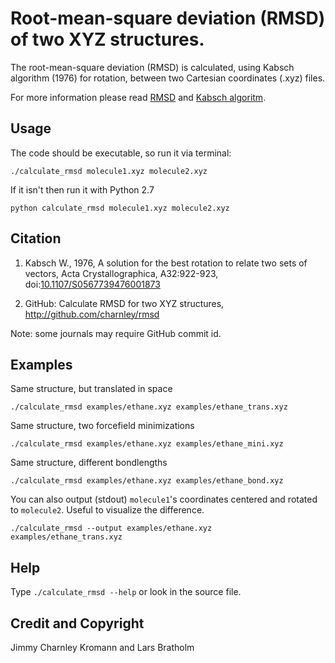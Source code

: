 Root-mean-square deviation (RMSD) of two XYZ structures.
====

The root-mean-square deviation (RMSD) is calculated, using Kabsch algorithm (1976) for
rotation, between two Cartesian coordinates (.xyz) files.

For more information please read
[RMSD](http://en.wikipedia.org/wiki/Root-mean-square_deviation) and
[Kabsch algoritm](http://en.wikipedia.org/wiki/Kabsch_algorithm).

## Usage

The code should be executable, so run it via terminal:

    ./calculate_rmsd molecule1.xyz molecule2.xyz

If it isn't then run it with Python 2.7

    python calculate_rmsd molecule1.xyz molecule2.xyz

## Citation

1. Kabsch W., 1976, A solution for the best rotation to relate two sets of vectors, Acta Crystallographica, A32:922-923, doi:[10.1107/S0567739476001873](http://dx.doi.org/10.1107/S0567739476001873)

2. GitHub: Calculate RMSD for two XYZ structures, http://github.com/charnley/rmsd

Note: some journals may require GitHub commit id.

## Examples

Same structure, but translated in space

    ./calculate_rmsd examples/ethane.xyz examples/ethane_trans.xyz

Same structure, two forcefield minimizations

    ./calculate_rmsd examples/ethane.xyz examples/ethane_mini.xyz

Same structure, different bondlengths

    ./calculate_rmsd examples/ethane.xyz examples/ethane_bond.xyz

You can also output (stdout) `molecule1`'s coordinates centered and rotated to
`molecule2`. Useful to visualize the difference.

    ./calculate_rmsd --output examples/ethane.xyz examples/ethane_trans.xyz

## Help

Type `./calculate_rmsd --help` or look in the source file.

## Credit and Copyright

Jimmy Charnley Kromann and Lars Bratholm

